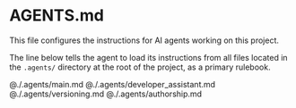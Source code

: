 # AGENTS.md

This file configures the instructions for AI agents working on this project.

The line below tells the agent to load its instructions from all files
located in the `.agents/` directory at the root of the project, as a primary rulebook.

@./.agents/main.md
@./.agents/developer_assistant.md
@./.agents/versioning.md
@./.agents/authorship.md

